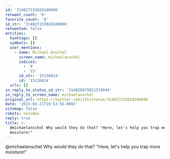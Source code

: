 ```yaml
---
id: '314827233028100096'
retweet_count: '0'
favorite_count: '0'
id_str: '314827233028100096'
retweeted: false
entities:
  hashtags: []
  symbols: []
  user_mentions:
    - name: Michael Anschel
      screen_name: michaelanschel
      indices:
        - '0'
        - '15'
      id_str: '15136814'
      id: '15136814'
  urls: []
in_reply_to_status_id_str: '314826879821570048'
in_reply_to_screen_name: michaelanschel
original_url: https://twitter.com/jth/status/314827233028100096
date: '2013-03-21T19:53:56.000Z'
sitemap: false
robots: noindex
reply: true
title: >-
  @michaelanschel Why would they do that? "Here, let's help you trap more
  moisture!"
---
```


@michaelanschel Why would they do that? "Here, let's help you trap more moisture!"